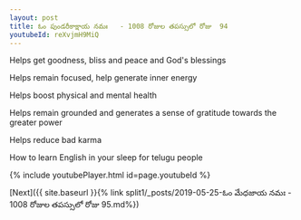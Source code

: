 ```yaml
---
layout: post
title: ఓం పుండరీకాక్షాయ నమః   - 1008 రోజుల తపస్సులో రోజు  94
youtubeId: reXvjmH9MiQ
---
```

 
 
Helps get goodness, bliss and peace and God's blessings
 
Helps remain focused, help generate inner energy 
 
Helps boost physical and mental health 
 
Helps remain grounded and generates a sense of gratitude towards the greater power 
 
Helps reduce bad karma
 
How to learn English in your sleep for telugu people
 
 
 
 


{% include youtubePlayer.html id=page.youtubeId %}
 
[Next]({{ site.baseurl }}{% link split1/_posts/2019-05-25-ఓం మేధజాయ నమః   - 1008 రోజుల తపస్సులో రోజు  95.md%})
 
